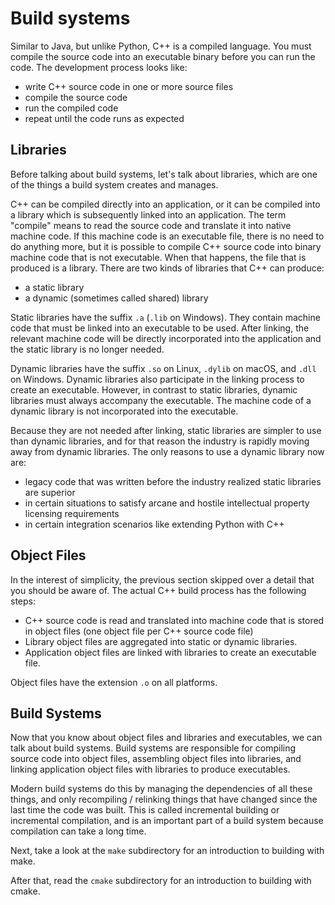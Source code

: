 # Build systems

Similar to Java, but unlike Python, C++ is a compiled language. You must compile the source code
into an executable binary before you can run the code. The development process looks like:
- write C++ source code in one or more source files
- compile the source code
- run the compiled code
- repeat until the code runs as expected

## Libraries

Before talking about build systems, let's talk about libraries, which are one of the things a build
system creates and manages.

C++ can be compiled directly into an application, or it can be compiled into a library which is
subsequently linked into an application. The term "compile" means to read the source code and
translate it into native machine code. If this machine code is an executable file, there is no need
to do anything more, but it is possible to compile C++ source code into binary machine code that is
not executable. When that happens, the file that is produced is a library. There are two kinds of
libraries that C++ can produce:
- a static library
- a dynamic (sometimes called shared) library

Static libraries have the suffix `.a` (`.lib` on Windows). They contain machine code that must be
linked into an executable to be used. After linking, the relevant machine code will be directly
incorporated into the application and the static library is no longer needed.

Dynamic libraries have the suffix `.so` on Linux, `.dylib` on macOS, and `.dll` on Windows. Dynamic
libraries also participate in the linking process to create an executable. However, in contrast to
static libraries, dynamic libraries must always accompany the executable. The machine code of a
dynamic library is not incorporated into the executable.

Because they are not needed after linking, static libraries are simpler to use than dynamic
libraries, and for that reason the industry is rapidly moving away from dynamic libraries. The only
reasons to use a dynamic library now are:
- legacy code that was written before the industry realized static libraries are superior
- in certain situations to satisfy arcane and hostile intellectual property licensing requirements
- in certain integration scenarios like extending Python with C++

## Object Files

In the interest of simplicity, the previous section skipped over a detail that you should be aware
of. The actual C++ build process has the following steps:
- C++ source code is read and translated into machine code that is stored in object files (one
  object file per C++ source code file)
- Library object files are aggregated into static or dynamic libraries.
- Application object files are linked with libraries to create an executable file.

Object files have the extension `.o` on all platforms.

## Build Systems

Now that you know about object files and libraries and executables, we can talk about build systems.
Build systems are responsible for compiling source code into object files, assembling object files
into libraries, and linking application object files with libraries to produce executables.

Modern build systems do this by managing the dependencies of all these things, and only recompiling /
relinking things that have changed since the last time the code was built. This is called
incremental building or incremental compilation, and is an important part of a build system because
compilation can take a long time.

Next, take a look at the `make` subdirectory for an introduction to building with make.

After that, read the `cmake` subdirectory for an introduction to building with cmake.

